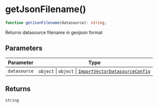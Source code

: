 # getJsonFilename()

```ts
function getJsonFilename(datasource): string;
```

Returns datasource filename in geojson format

## Parameters

| Parameter    | Type                                                                                                      |
| ------------ | --------------------------------------------------------------------------------------------------------- |
| `datasource` | `object` \| `object` \| [`ImportVectorDatasourceConfig`](../type-aliases/ImportVectorDatasourceConfig.md) |

## Returns

`string`

